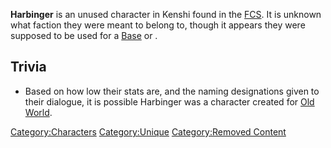 **Harbinger** is an unused character in Kenshi found in the
[FCS](Forgotten_Construction_Set.md "wikilink"). It is unknown what faction
they were meant to belong to, though it appears they were supposed to be
used for a [Base](Base_Assault.md "wikilink") or [](Events.md).

## Trivia

- Based on how low their stats are, and the naming designations given to
  their dialogue, it is possible Harbinger was a character created for
  [Old World](Old_World.md "wikilink").

[Category:Characters](Category:Characters "wikilink")
[Category:Unique](Category:Unique "wikilink") [Category:Removed
Content](Category:Removed_Content "wikilink")